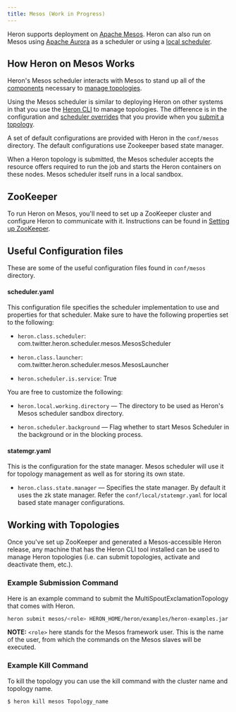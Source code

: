 ```yaml
---
title: Mesos (Work in Progress)
---
```


Heron supports deployment on [Apache Mesos](http://mesos.apache.org/). 
Heron can also run on Mesos using [Apache Aurora](../aurora) as
a scheduler or using a [local scheduler](../local).

## How Heron on Mesos Works

Heron's Mesos scheduler interacts with Mesos to stand up all of the
[components](../../../../concepts/architecture) necessary to [manage
topologies](../../../heron-cli).

Using the Mesos scheduler is similar to deploying Heron on other systems in
that you use the [Heron CLI](../../../heron-cli) to manage topologies. The
difference is in the configuration and [scheduler
overrides](../../../heron-cli#submitting-a-topology) that you provide when
you [submit a topology](../../../heron-cli#submitting-a-topology).

A set of default configurations are provided with Heron in the `conf/mesos` directory. 
The default configurations use Zookeeper based state manager. 

When a Heron topology is submitted, the Mesos scheduler accepts the resource offers required to run the job and starts
the Heron containers on these nodes. Mesos scheduler itself runs in a local sandbox.

## ZooKeeper

To run Heron on Mesos, you'll need to set up a ZooKeeper cluster and configure
Heron to communicate with it. Instructions can be found in [Setting up
ZooKeeper](../../statemanagers/zookeeper).

## Useful Configuration files

These are some of the useful configuration files found in `conf/mesos` directory.

#### scheduler.yaml

This configuration file specifies the scheduler implementation to use and 
properties for that scheduler. Make sure to have the following properties set to the following:

* `heron.class.scheduler`: com.twitter.heron.scheduler.mesos.MesosScheduler

* `heron.class.launcher`: com.twitter.heron.scheduler.mesos.MesosLauncher

* `heron.scheduler.is.service`: True

You are free to customize the following:

* `heron.local.working.directory` &mdash; The directory to be used as
  Heron's Mesos scheduler sandbox directory.

* `heron.scheduler.background` &mdash; Flag whether to start Mesos Scheduler 
  in the background or in the blocking process.
  
#### statemgr.yaml

This is the configuration for the state manager. Mesos scheduler will use it for topology management as well as for 
storing its own state.

* `heron.class.state.manager` &mdash; Specifies the state manager. 
   By default it uses the zk state manager. Refer the `conf/local/statemgr.yaml` for local
   based state manager configurations.

## Working with Topologies

Once you've set up ZooKeeper and generated a Mesos-accessible Heron release,
any machine that has the Heron CLI tool installed can be used to manage Heron
topologies (i.e. can submit topologies, activate and deactivate them, etc.).

### Example Submission Command 

Here is an example command to submit the MultiSpoutExclamationTopology that comes with Heron.

```bash
heron submit mesos/<role> HERON_HOME/heron/examples/heron-examples.jar com.twitter.heron.examples.MultiSpoutExclamationTopology Topology_name
```

**NOTE:** `<role>` here stands for the Mesos framework user. This is the name of the user, from which the commands on 
the Mesos slaves will be executed. 

### Example Kill Command 

To kill the topology you can use the kill command with the cluster name and topology name.

```bash
$ heron kill mesos Topology_name
```
